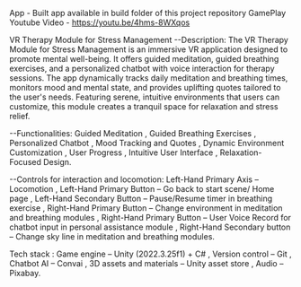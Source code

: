 App - Built app available in build folder of this project repository
GamePlay Youtube Video - https://youtu.be/4hms-8WXqos

VR Therapy Module for Stress Management
--Description: 
The VR Therapy Module for Stress Management is an immersive VR application designed to promote mental well-being. It offers guided meditation, guided breathing exercises, and a personalized chatbot with voice interaction for therapy sessions. The app dynamically tracks daily meditation and breathing times, monitors mood and mental state, and provides uplifting quotes tailored to the user's needs. Featuring serene, intuitive environments that users can customize, this module creates a tranquil space for relaxation and stress relief.

--Functionalities: 
Guided Meditation , Guided Breathing Exercises , Personalized Chatbot , Mood Tracking and Quotes , Dynamic Environment Customization , User Progress 
 , Intuitive User Interface , Relaxation-Focused Design.

--Controls for interaction and locomotion:
Left-Hand Primary Axis – Locomotion , Left-Hand Primary Button – Go back to start scene/ Home page , Left-Hand Secondary Button – Pause/Resume timer in breathing exercise , Right-Hand Primary Button – Change environment in meditation and breathing modules , Right-Hand Primary Button – User Voice Record for chatbot input in personal assistance module , Right-Hand Secondary button – Change sky line in meditation and breathing modules.

Tech stack : Game engine – Unity (2022.3.25f1) + C# , Version control – Git , Chatbot AI – Convai , 3D assets and materials – Unity asset store , Audio – Pixabay.
